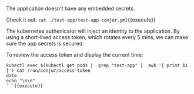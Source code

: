 

The application doesn't have any embedded secrets.

Check it out: `cat ./test-app/test-app-conjur.yml`{{execute}}

The kubernetes authenicator will inject an identity to the application.   By using a short-lived access token, which rotates every 5 mins, we can make sure the app secrets is secured.

To review the access token and display the current time:

```
kubectl exec $(kubectl get pods |  grep "test-app" |  awk '{ print $1 }') cat /run/conjur/access-token
date
echo "\n\n"
```{{execute}}
